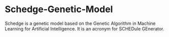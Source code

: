 # Schedge-Genetic-Model
Schedge is a genetic model based on the Genetic Algorithm in Machine Learning for Artificial Intelligence.
It is an acronym for SCHEDule GEnerator.
